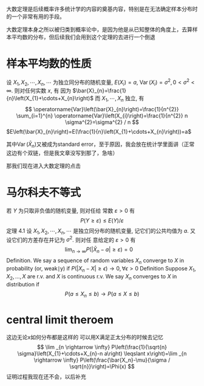 大数定理是后续概率许多统计学的内容的奠基内容，特别是在无法确定样本分布时的一个非常有用的手段。

大数定理本身之所以被归类到概率论中，是因为他是从已知整体的角度上，去算样本平均数的分布，但后续我们会用到这个定理的去进行一个倒退

# 样本平均数的性质

 设 $X_{1}, X_{2}, \cdots, X_{n}, \cdots$ 为独立同分布的随机变量, $E\left(X_{i}\right)=a$, $\operatorname{Var}\left(X_{i}\right)=\sigma^{2}, 0<\sigma^{2}<\infty$. 则对任何实数 $x$, 有
 因为 $\bar{X}_{n}=\frac{1}{n}\left(X_{1}+\cdots+X_{n}\right)$ 而 $X_{1}, \cdots, X_{n}$ 独立, 有
$$
\operatorname{Var}\left(\bar{X}_{n}\right)=\frac{1}{n^{2}} \sum_{i=1}^{n} \operatorname{Var}\left(X_{i}\right)=\frac{1}{n^{2}} n \sigma^{2}=\sigma^{2} / n
$$
$E\left(\bar{X}_{n}\right)=E(\frac{1}{n}\left(X_{1}+\cdots+X_{n}\right))=a$

其中$\operatorname{Var}\left(\bar{X}_{n}\right)$又被成为standard error，至于原因，我会放在统计学里面讲（正常这边有个双链，但是我文章没写到那了，急啥）

那我们现在进入大数定理的点击

# 马尔科夫不等式
若 $Y$ 为只取非负值的随机变量, 则对任给 常数 $\varepsilon>0$ 有
$$
P(Y \geqslant \varepsilon) \leqslant E(Y) / \varepsilon
$$
定理 $4.1$ 设 $X_{1}, X_{2}, \cdots, X_{n}, \cdots$ 是独立同分布的随机变量, 记它们的公共均值为 $a$. 又设它们的方差存在并记为 $\sigma^{2}$. 则对任 意给定的 $\varepsilon>0$ 有
$$
\lim _{n \rightarrow \infty} P\left(\left|\bar{X}_{n}-a\right| \geqslant \varepsilon\right)=0 \quad
$$
Definition. We say a sequence of random variables $X_{n}$ converge to $X$ in probability (or, weak$\mid \mathrm{y})$ if $P\left(\left|X_{n}-X\right| \geq \epsilon\right) \rightarrow 0, \forall \epsilon>0$
Definition Suppose $X_{1}, X_{2}, \ldots, X$ are r.v. and $X$ is continuous r.v. We say $X_{n}$ converges to $X$ in distribution if
$$
P\left(a \leq X_{n} \leq b\right) \rightarrow P(a \leq X \leq b)
$$
# central limit theroem
这边无论x如何分布都是这样的
可以用X满足正太分布的时候去记忆
$$
\lim _{n \rightarrow \infty} P\left(\frac{1}{\sqrt{n} \sigma}\left(X_{1}+\cdots+X_{n}-n a\right) \leqslant x\right)=\lim _{n \rightarrow \infty} P\left(\frac{\bar{X_n}-\mu}{\sigma / \sqrt{n}}\right)=\Phi(x)
$$
证明过程我现在还不会，以后补充